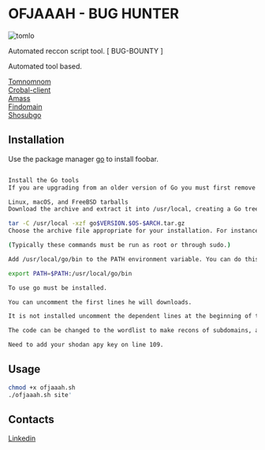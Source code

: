 # OFJAAAH - BUG HUNTER 

![tomlo](https://user-images.githubusercontent.com/28729614/85304899-4c757f80-b47a-11ea-8671-aa83273c73a5.gif)


Automated reccon script tool. [ BUG-BOUNTY ]

Automated tool based.

[Tomnomnom](https://github.com/tomnomnom/)  
[Crobal-client](https://sonar.omnisint.io/)  
[Amass](https://github.com/OWASP/Amass)  
[Findomain](https://github.com/Edu4rdSHL/findomain)  
[Shosubgo](https://github.com/incogbyte/shosubgo)


## Installation

Use the package manager [go](https://golang.org/doc/install) to install foobar.

```bash

Install the Go tools
If you are upgrading from an older version of Go you must first remove the existing version.

Linux, macOS, and FreeBSD tarballs
Download the archive and extract it into /usr/local, creating a Go tree in /usr/local/go. For example:

tar -C /usr/local -xzf go$VERSION.$OS-$ARCH.tar.gz
Choose the archive file appropriate for your installation. For instance, if you are installing Go version 1.2.1 for 64-bit x86 on Linux, the archive you want is called go1.2.1.linux-amd64.tar.gz.

(Typically these commands must be run as root or through sudo.)

Add /usr/local/go/bin to the PATH environment variable. You can do this by adding this line to your /etc/profile (for a system-wide installation) or $HOME/.profile:

export PATH=$PATH:/usr/local/go/bin

To use go must be installed.

You can uncomment the first lines he will downloads.

It is not installed uncomment the dependent lines at the beginning of the code to download the scripts.

The code can be changed to the wordlist to make recons of subdomains, adding your directory.

Need to add your shodan apy key on line 109.

```

## Usage

```bash
chmod +x ofjaaah.sh
./ofjaaah.sh site'
```

## Contacts
[Linkedin](https://www.linkedin.com/in/atjunior/)

